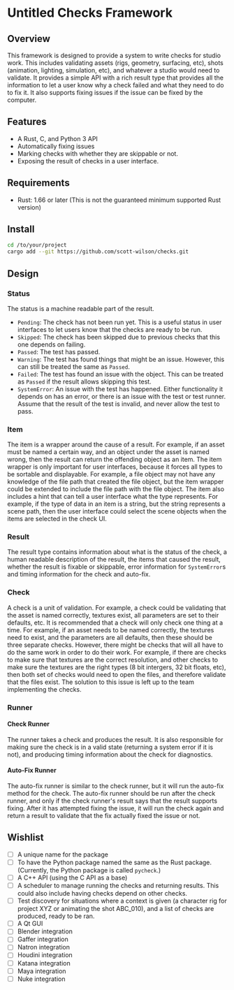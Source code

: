 Untitled Checks Framework
=========================

Overview
--------

This framework is designed to provide a system to write checks for studio work.
This includes validating assets (rigs, geometry, surfacing, etc), shots
(animation, lighting, simulation, etc), and whatever a studio would need to
validate. It provides a simple API with a rich result type that provides all the
information to let a user know why a check failed and what they need to do to
fix it. It also supports fixing issues if the issue can be fixed by the
computer.

Features
--------

- A Rust, C, and Python 3 API
- Automatically fixing issues
- Marking checks with whether they are skippable or not.
- Exposing the result of checks in a user interface.

Requirements
------------

- Rust: 1.66 or later (This is not the guaranteed minimum supported Rust
  version)

Install
-------

```bash
cd /to/your/project
cargo add --git https://github.com/scott-wilson/checks.git
```

Design
------

### Status

The status is a machine readable part of the result.

- `Pending`: The check has not been run yet. This is a useful status in user
  interfaces to let users know that the checks are ready to be run.
- `Skipped`: The check has been skipped due to previous checks that this one
  depends on failing.
- `Passed`: The test has passed.
- `Warning`: The test has found things that might be an issue. However, this
  can still be treated the same as `Passed`.
- `Failed`: The test has found an issue with the object. This can be treated as
  `Passed` if the result allows skipping this test.
- `SystemError`: An issue with the test has happened. Either functionality it
  depends on has an error, or there is an issue with the test or test runner.
  Assume that the result of the test is invalid, and never allow the test to
  pass.

### Item

The item is a wrapper around the cause of a result. For example, if an asset
must be named a certain way, and an object under the asset is named wrong, then
the result can return the offending object as an item. The item wrapper is only
important for user interfaces, because it forces all types to be sortable and
displayable. For example, a file object may not have any knowledge of the file
path that created the file object, but the item wrapper could be extended to
include the file path with the file object. The item also includes a hint that
can tell a user interface what the type represents. For example, if the type of
data in an item is a string, but the string represents a scene path, then the
user interface could select the scene objects when the items are selected in the
check UI.

### Result

The result type contains information about what is the status of the check, a
human readable description of the result, the items that caused the result,
whether the result is fixable or skippable, error information for `SystemError`s
and timing information for the check and auto-fix.

### Check

A check is a unit of validation. For example, a check could be validating that
the asset is named correctly, textures exist, all parameters are set to their
defaults, etc. It is recommended that a check will only check one thing at a
time. For example, if an asset needs to be named correctly, the textures need to
exist, and the parameters are all defaults, then these should be three separate
checks. However, there might be checks that will all have to do the same work in
order to do their work. For example, if there are checks to make sure that
textures are the correct resolution, and other checks to make sure the textures
are the right types (8 bit intergers, 32 bit floats, etc), then both set of
checks would need to open the files, and therefore validate that the files
exist. The solution to this issue is left up to the team implementing the
checks.

### Runner

#### Check Runner

The runner takes a check and produces the result. It is also responsible for
making sure the check is in a valid state (returning a system error if it is
not), and producing timing information about the check for diagnostics.

#### Auto-Fix Runner

The auto-fix runner is similar to the check runner, but it will run the
auto-fix method for the check. The auto-fix runner should be run after the check
runner, and only if the check runner's result says that the result supports
fixing. After it has attempted fixing the issue, it will run the check again and
return a result to validate that the fix actually fixed the issue or not.

Wishlist
--------

- [ ] A unique name for the package
- [ ] To have the Python package named the same as the Rust package. (Currently,
  the Python package is called `pycheck`.)
- [ ] A C++ API (using the C API as a base)
- [ ] A scheduler to manage running the checks and returning results. This could
  also include having checks depend on other checks.
- [ ] Test discovery for situations where a context is given (a character rig
  for project XYZ or animating the shot ABC_010), and a list of checks are
  produced, ready to be ran.
- [ ] A Qt GUI
- [ ] Blender integration
- [ ] Gaffer integration
- [ ] Natron integration
- [ ] Houdini integration
- [ ] Katana integration
- [ ] Maya integration
- [ ] Nuke integration

